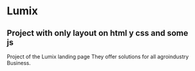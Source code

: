 # Lumix


## Project with only layout on html y css and some js
Project of the Lumix landing page They offer solutions for all agroindustry Business.

